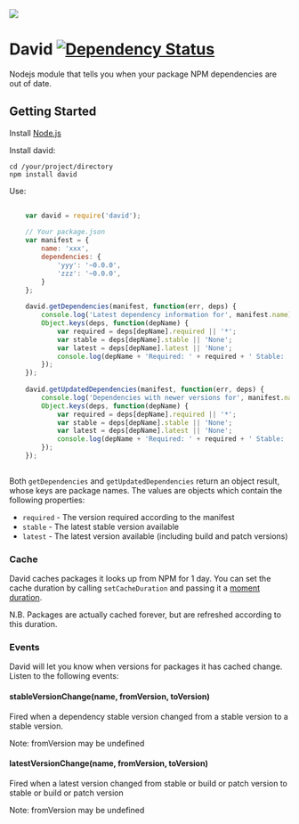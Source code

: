 <img src="https://raw.github.com/alanshaw/david-www/master/david.png"/>

David [![Dependency Status](http://david-dm.org/alanshaw/david.png)](http://david-dm.org/alanshaw/david)
=====

Nodejs module that tells you when your package NPM dependencies are out of date.

Getting Started
---------------

Install [Node.js](http://nodejs.org/)

Install david:

	cd /your/project/directory
	npm install david

Use:

```javascript
	
	var david = require('david');
	
	// Your package.json
	var manifest = {
		name: 'xxx',
		dependencies: {
			'yyy': '~0.0.0',
			'zzz': '~0.0.0',
		}
	};
	
	david.getDependencies(manifest, function(err, deps) {
		console.log('Latest dependency information for', manifest.name);
		Object.keys(deps, function(depName) {
			var required = deps[depName].required || '*';
			var stable = deps[depName].stable || 'None';
			var latest = deps[depName].latest || 'None';
			console.log(depName + 'Required: ' + required + ' Stable: ' + stable + ' Latest: ' + latest);
		});
	});
	
	david.getUpdatedDependencies(manifest, function(err, deps) {
		console.log('Dependencies with newer versions for', manifest.name);
		Object.keys(deps, function(depName) {
			var required = deps[depName].required || '*';
			var stable = deps[depName].stable || 'None';
			var latest = deps[depName].latest || 'None';
			console.log(depName + 'Required: ' + required + ' Stable: ' + stable + ' Latest: ' + latest);
		});
	});
	
```

Both `getDependencies` and `getUpdatedDependencies` return an object result, whose keys are package names. The values are objects which contain the following properties:

- `required` - The version required according to the manifest
- `stable` - The latest stable version available
- `latest` - The latest version available (including build and patch versions)


### Cache

David caches packages it looks up from NPM for 1 day. You can set the cache duration by calling `setCacheDuration` and passing it a [moment](http://momentjs.com/docs/) [duration](http://momentjs.com/docs/#/durations/).

N.B. Packages are actually cached forever, but are refreshed according to this duration.


### Events

David will let you know when versions for packages it has cached change. Listen to the following events:

#### stableVersionChange(name, fromVersion, toVersion)

Fired when a dependency stable version changed from a stable version to a stable version.

Note: fromVersion may be undefined

#### latestVersionChange(name, fromVersion, toVersion)

Fired when a latest version changed from stable or build or patch version to stable or build or patch version

Note: fromVersion may be undefined